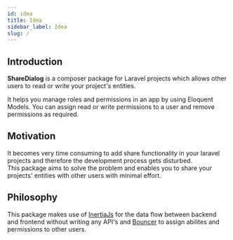 ```yaml
---
id: idea
title: Idea
sidebar_label: Idea
slug: /
---
```


## Introduction

**ShareDialog** is a composer package for Laravel projects which allows other users to read or write your project's entities.

It helps you manage roles and permissions in an app by using Eloquent Models. You can assign read or write permissions to a user and remove permissions as required.

## Motivation

It becomes very time consuming to add share functionality in your laravel projects and therefore the development process gets disturbed. <br/>
This package aims to solve the problem and enables you to share your projects' entities with other users with minimal effort.

## Philosophy

This package makes use of [InertiaJs](https://inertiajs.com/) for the data flow between backend and frontend without writing any API's and [Bouncer](https://github.com/JosephSilber/bouncer) to assign abilites and permissions to other users.

